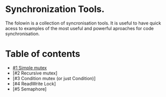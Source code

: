 # Synchronization Tools.
The folowin is a collection of syncronisation tools. It is useful to have quick acess to examples of the most useful and powerful aproaches for code synchronisation. 

# Table of contents
* [#1 Simple mutex](#Simple-mutex)
* [#2 Recursive mutex]
* [#3 Condition mutex (or just Condition)]
* [#4 ReadWrite Lock]
* [#5 Semaphore]
